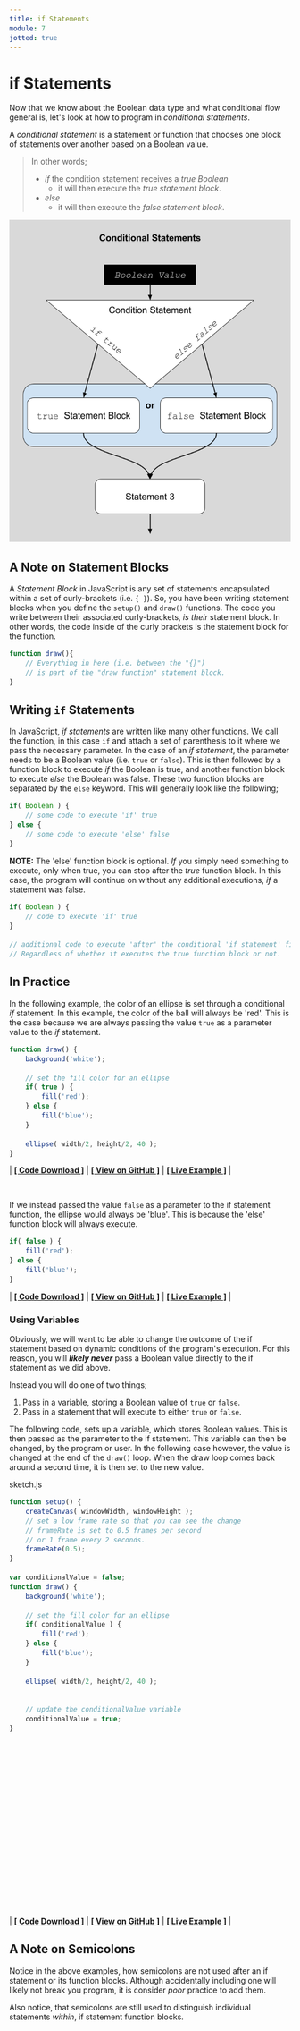 ```yaml
---
title: if Statements
module: 7
jotted: true
---
```


# if Statements

Now that we know about the Boolean data type and what conditional flow general is, let's look at how to program in _conditional statements_.

A _conditional statement_ is a statement or function that chooses one block of statements over another based on a Boolean value.

> In other words;
>
> - _if_ the condition statement receives a _true Boolean_
>   - it will then execute the _true statement block_.
> - _else_
>   - it will then execute the _false statement block_.

![Visual example of a conditional statement program flow.](../imgs/ConditionalStatement.png "Visual example of a conditional statement program flow.")

## A Note on Statement Blocks

A _Statement Block_ in JavaScript is any set of statements encapsulated within a set of curly-brackets (i.e. `{ }`). So, you have been writing statement blocks when you define the `setup()` and `draw()` functions. The code you write between their associated curly-brackets, _is their_ statement block. In other words, the code inside of the curly brackets is the statement block for the function.

```js
function draw(){
    // Everything in here (i.e. between the "{}")
    // is part of the "draw function" statement block.
}
```

## Writing `if` Statements

In JavaScript, _if statements_ are written like many other functions. We call the function, in this case `if` and attach a set of parenthesis to it where we pass the necessary parameter. In the case of an _if statement_, the parameter needs to be a Boolean value (i.e. `true` or `false`). This is then followed by a function block to execute _if_ the Boolean is true, and another function block to execute _else_ the Boolean was false. These two function blocks are separated by the `else` keyword. This will generally look like the following;

```js
if( Boolean ) {
    // some code to execute 'if' true
} else {
    // some code to execute 'else' false
}
```

**NOTE:** The 'else' function block is optional. _If_ you simply need something to execute, only when true, you can stop after the _true_ function block. In this case, the program will continue on without any additional executions, _if_ a statement was false.

```js
if( Boolean ) {
    // code to execute 'if' true
}

// additional code to execute 'after' the conditional 'if statement' finished execution.
// Regardless of whether it executes the true function block or not.
```

## In Practice

In the following example, the color of an ellipse is set through a conditional _if_ statement. In this example, the color of the ball will always be 'red'. This is the case because we are always passing the value `true` as a parameter value to the _if_ statement.

```js
function draw() {
    background('white');

    // set the fill color for an ellipse
    if( true ) {
        fill('red');
    } else {
        fill('blue');
    }

    ellipse( width/2, height/2, 40 );
}
```

| [**[ Code Download ]**](https://github.com/Montana-Media-Arts/120_CreativeCoding/raw/master/lecture_code/07/01_if_01/01_if_01.zip) | [**[ View on GitHub ]**](https://github.com/Montana-Media-Arts/120_CreativeCoding/raw/master/lecture_code/07/01_if_01/) | [**[ Live Example ]**](https://montana-media-arts.github.io/120_CreativeCoding/lecture_code/07/01_if_01/) |

<br />


If we instead passed the value `false` as a parameter to the if statement function, the ellipse would always be 'blue'. This is because the 'else' function block will always execute.

```js
if( false ) {
    fill('red');
} else {
    fill('blue');
}
```

| [**[ Code Download ]**](https://github.com/Montana-Media-Arts/120_CreativeCoding/raw/master/lecture_code/07/01_if_02/01_if_02.zip) | [**[ View on GitHub ]**](https://github.com/Montana-Media-Arts/120_CreativeCoding/raw/master/lecture_code/07/01_if_02/) | [**[ Live Example ]**](https://montana-media-arts.github.io/120_CreativeCoding/lecture_code/07/01_if_02/) |

### Using Variables

Obviously, we will want to be able to change the outcome of the if statement based on dynamic conditions of the program's execution. For this reason, you will _**likely never**_ pass a Boolean value directly to the if statement as we did above.

Instead you will do one of two things;

1. Pass in a variable, storing a Boolean value of `true` or `false`.
2. Pass in a statement that will execute to either `true` or `false`.

The following code, sets up a variable, which stores Boolean values. This is then passed as the parameter to the if statement. This variable can then be changed, by the program or user. In the following case however, the value is changed at the end of the `draw()` loop. When the draw loop comes back around a second time, it is then set to the new value.

<div id="code-heading">sketch.js</div>

```js
function setup() {
    createCanvas( windowWidth, windowHeight );
    // set a low frame rate so that you can see the change
    // frameRate is set to 0.5 frames per second
    // or 1 frame every 2 seconds.
    frameRate(0.5);
}

var conditionalValue = false;
function draw() {
    background('white');

    // set the fill color for an ellipse
    if( conditionalValue ) {
        fill('red');
    } else {
        fill('blue');
    }

    ellipse( width/2, height/2, 40 );


    // update the conditionalValue variable
    conditionalValue = true;
}
```
<div class="displayed_jotted_example">
    <div id="jotted-demo-1" class="" style="height:300px;"></div>
</div>
<script>
    new Jotted(document.querySelector("#jotted-demo-1"), {
    files: [
        {
            type: "js",
            url:"https://raw.githubusercontent.com/Montana-Media-Arts/120_CreativeCoding/master/lecture_code/07/02_if_vars_01/sketch.js"
        },
        {
            type: "html",
            url:"../../../p5_resources/index.html"
    }],
    // plugins: [ "codemirror", "console" ]
    plugins: [ "codemirror" ]
});
</script>


| [**[ Code Download ]**](https://github.com/Montana-Media-Arts/120_CreativeCoding/raw/master/lecture_code/07/02_if_vars_01/02_if_vars_01.zip) | [**[ View on GitHub ]**](https://github.com/Montana-Media-Arts/120_CreativeCoding/raw/master/lecture_code/07/02_if_vars_01/) | [**[ Live Example ]**](https://montana-media-arts.github.io/120_CreativeCoding/lecture_code/07/02_if_vars_01/) |



## A Note on Semicolons

Notice in the above examples, how semicolons are not used after an if statement or its function blocks. Although accidentally including one will likely not break you program, it is consider _poor_ practice to add them.

Also notice, that semicolons are still used to distinguish individual statements _within_, if statement function blocks.
